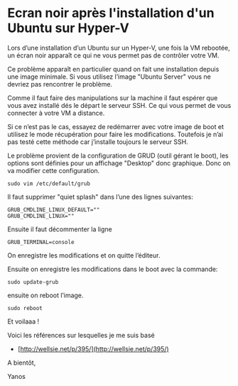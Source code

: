 <!--2016-05-ecran-noir-apres-linstallation-dun-ubuntu-hyper-v-->
# Ecran noir après l'installation d'un Ubuntu sur Hyper-V

Lors d’une installation d’un Ubuntu sur un Hyper-V, une fois la VM rebootée, un écran noir apparaît ce qui ne vous permet pas de contrôler votre VM.

Ce problème apparaît en particulier quand on fait une installation depuis une image minimale. Si vous utilisez l’image "Ubuntu Server" vous ne devriez pas rencontrer le problème.

<!--more-->

Comme il faut faire des manipulations sur la machine il faut espérer que vous avez installé dés le départ le serveur SSH. Ce qui vous permet de vous connecter à votre VM a distance.

Si ce n’est pas le cas, essayez de redémarrer avec votre image de boot et utilisez le mode récupération pour faire les modifications. Toutefois je n’ai pas testé cette méthode car j’installe toujours le serveur SSH.

Le problème provient de la configuration de GRUD (outil gérant le boot), les options sont définies pour un affichage "Desktop" donc graphique. Donc on va modifier cette configuration.

```
sudo vim /etc/default/grub
```

Il faut supprimer "quiet splash" dans l’une des lignes suivantes:

```
GRUB_CMDLINE_LINUX_DEFAULT=""
GRUB_CMDLINE_LINUX=""
```

Ensuite il faut décommenter la ligne

```
GRUB_TERMINAL=console
```

On enregistre les modifications et on quitte l’éditeur.

Ensuite on enregistre les modifications dans le boot avec la commande:

```
sudo update-grub
```

ensuite on reboot l’image.

```
sudo reboot
```

Et voilaaa !

Voici les références sur lesquelles je me suis basé

- [http://wellsie.net/p/395/](http://wellsie.net/p/395/)

A bientôt,

Yanos

